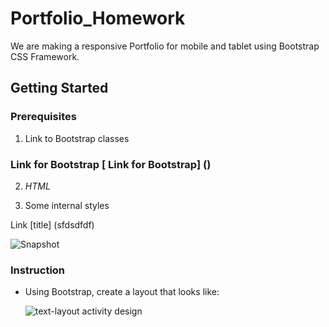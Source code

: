 # Portfolio_Homework
We are making a responsive Portfolio for mobile and tablet using Bootstrap CSS Framework.

## Getting Started

### Prerequisites
1. Link to Bootstrap classes

### Link for Bootstrap [ Link for Bootstrap] (<link rel="stylesheet" href="https://stackpath.bootstrapcdn.com/bootstrap/4.5.0/css/bootstrap.min.css" integrity="sha384-9aIt2nRpC12Uk9gS9baDl411NQApFmC26EwAOH8WgZl5MYYxFfc+NcPb1dKGj7Sk" crossorigin="anonymous">)

2. *HTML*

3. Some internal styles

Link [title]  (sfdsdfdf)

![Snapshot](About_memobile.png)

### Instruction

* Using Bootstrap, create a layout that looks like:

  ![text-layout activity design](About_memobile.png)




